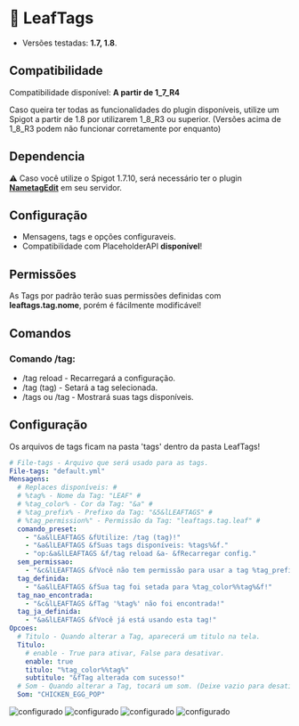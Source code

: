 # 💜 LeafTags
* Versões testadas: **1.7, 1.8**.


## Compatibilidade
Compatibilidade disponível: **A partir de 1_7_R4**

Caso queira ter todas as funcionalidades do plugin disponíveis, utilize um Spigot a partir de 1.8 por utilizarem 1_8_R3 ou superior. (Versões acima de 1_8_R3 podem não funcionar corretamente por enquanto)

## Dependencia
⚠️ Caso você utilize o Spigot 1.7.10, será necessário ter o plugin **[NametagEdit](https://www.spigotmc.org/resources/nametagedit.3836/)** em seu servidor.

## Configuração
* Mensagens, tags e opções configuraveis.
* Compatibilidade com PlaceholderAPI **disponível**!

## Permissões
As Tags por padrão terão suas permissões definidas com **leaftags.tag.nome**, porém é fácilmente modificável! 

## Comandos
### Comando /tag:
* /tag reload - Recarregará a configuração.
* /tag (tag) - Setará a tag selecionada.
* /tags ou /tag - Mostrará suas tags disponíveis.

## Configuração
Os arquivos de tags ficam na pasta 'tags' dentro da pasta LeafTags!
```yml
# File-tags - Arquivo que será usado para as tags.
File-tags: "default.yml"
Mensagens:
  # Replaces disponíveis: #
  # %tag% - Nome da Tag: "LEAF" #
  # %tag_color% - Cor da Tag: "&a" #
  # %tag_prefix% - Prefixo da Tag: "&5&lLEAFTAGS" #
  # %tag_permission%" - Permissão da Tag: "leaftags.tag.leaf" #
  comando_preset:
    - "&a&lLEAFTAGS &fUtilize: /tag (tag)!"
    - "&a&lLEAFTAGS &fSuas tags disponíveis: %tags%&f."
    - "op:&a&lLEAFTAGS &f/tag reload &a- &fRecarregar config."
  sem_permissao:
    - "&c&lLEAFTAGS &fVocê não tem permissão para usar a tag %tag_prefix%&f!"
  tag_definida:
    - "&a&lLEAFTAGS &fSua tag foi setada para %tag_color%%tag%&f!"
  tag_nao_encontrada:
    - "&c&lLEAFTAGS &fTag '%tag%' não foi encontrada!"
  tag_ja_definida:
    - "&a&lLEAFTAGS &fVocê já está usando esta tag!"
Opcoes:
  # Titulo - Quando alterar a Tag, aparecerá um titulo na tela.
  Titulo:
    # enable - True para ativar, False para desativar.
    enable: true
    titulo: "%tag_color%%tag%"
    subtitulo: "&fTag alterada com sucesso!"
  # Som - Quando alterar a Tag, tocará um som. (Deixe vazio para desativar)
  Som: "CHICKEN_EGG_POP"

```
![configurado](https://cdn.discordapp.com/attachments/957444296733253653/966900700011450448/unknown.png)
![configurado](https://cdn.discordapp.com/attachments/957444296733253653/966901569310310400/unknown.png)
![configurado](https://cdn.discordapp.com/attachments/957444296733253653/966902307629436968/unknown.png)
![configurado](https://cdn.discordapp.com/attachments/957444296733253653/966901846721568828/unknown.png)
